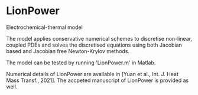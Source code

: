 # LionPower
Electrochemical-thermal model

The model applies conservative numerical schemes to discretise non-linear, coupled PDEs and solves the discretised equations using both Jacobian based and Jacobian free Newton-Krylov methods. 

The model can be tested by running 'LionPower.m' in Matlab.

Numerical details of LionPower are available in [Yuan et al., Int. J. Heat Mass Transf., 2021]. The accpeted manuscript of LionPower is provided as well.

